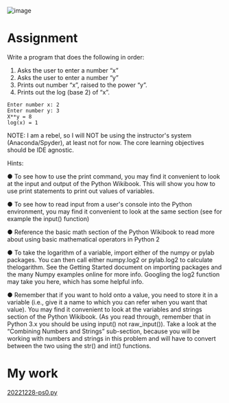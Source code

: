 ![image](https://user-images.githubusercontent.com/67705789/209907987-97399b7e-1d9b-4abe-9599-50155fe304a2.png)

# Assignment

Write a program that does the following in order:
1. Asks the user to enter a number “x”
2. Asks the user to enter a number “y” 
3. Prints out number “x”, raised to the power “y”.
4. Prints out the log (base 2) of “x”. 

```
Enter number x: 2
Enter number y: 3
X**y = 8
log(x) = 1
```

NOTE: I am a rebel, so I will NOT be using the instructor's system (Anaconda/Spyder), at least not for now. The core learning objectives should be IDE agnostic. 

Hints:

● To see how to use the print command, you may find it convenient to look at the 
input and output of the Python Wikibook. This will show you how to use print 
statements to print out values of variables.

● To see how to read input from a user's console into the Python environment, you 
may find it convenient to look at the same section (see for example the input() 
function)

● Reference the basic math section of the Python Wikibook to read more about 
using basic mathematical operators in Python 
2

● To take the logarithm of a variable, import either of the numpy or pylab 
packages. You can then call either numpy.log2 or pylab.log2 to calculate thelogarithm. See the Getting Started document on importing packages and the 
many Numpy examples online for more info. Googling the log2 function may 
take you here, which has some helpful info. 

● Remember that if you want to hold onto a value, you need to store it in a 
variable (i.e., give it a name to which you can refer when you want that 
value). You may find it convenient to look at the variables and strings section
of the Python Wikibook. (As you read through, remember that in Python 3.x 
you should be using input() not raw_input()). Take a look at the “Combining 
Numbers and Strings” sub-section, because you will be working with numbers 
and strings in this problem and will have to convert between the two using the 
str() and int() functions. 


# My work

[20221228-ps0.py](/20221228-ps0.py)

